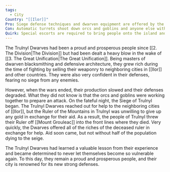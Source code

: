 ```yaml
---
tags:
  - City
Country: "[[Ilor]]"
Pro: Siege defense techniques and dwarven equipment are offered by the dwarves
Con: Automatic turrets shoot down orcs and goblins and anyone else without special dwarven equipment
Quirk: Special escorts are required to bring people onto the island and into the caverns
---
```

The Trulnyl Dwarves had been a proud and prosperous people since [[2. The Division|The Division]] but had been dealt a heavy blow in the wake of [[3. The Great Unification|The Great Unification]]. Being masters of dwarven blacksmithing and defensive architecture, they grew rich during the time of fighting by selling their weaponry to neighboring cities in [[Ilor]] and other countries. They were also very confident in their defenses, fearing no siege from any enemies. 

However, when the wars ended, their production slowed and their defenses degraded. What they did not know is that the orcs and goblins were working together to prepare an attack. On the fateful night, the Siege of Trulnyl began. The Trulnyl Dwarves reached out for help to the neighboring cities of [[Ilor]], but the Ruler of the Mountains in Trulnyl was unwilling to give up any gold in exchange for their aid. As a result, the people of Trulnyl threw their Ruler off [[Mount Grouleac]] into the front lines where they died. Very quickly, the Dwarves offered all of the riches of the deceased ruler in exchange for help. Aid soon came, but not without half of the population dying to the seige. 

The Trulnyl Dwarves had learned a valuable lesson from their experience and became determined to never let themselves become so vulnerable again. To this day, they remain a proud and prosperous people, and their city is renowned for its new strong defenses.